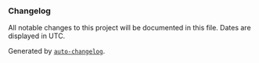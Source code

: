 
### Changelog

All notable changes to this project will be documented in this file. Dates are displayed in UTC.

Generated by [`auto-changelog`](https://github.com/CookPete/auto-changelog).
